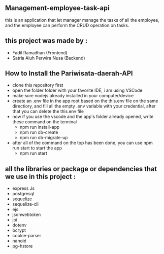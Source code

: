 ## Management-employee-task-api
this is an application that let manager manage the tasks of all the employee, and the employee can perform the CRUD operation on tasks.

## this project was made by :
- Fadil Ramadhan (Frontend)
- Satria Aluh Perwira Nusa (Backend)

## How to Install the Pariwisata-daerah-API
- clone this repository first
- open the folder folder with your favorite IDE, i am using VSCode
- make sure nodejs already installed in your computer/device
- create an .env file in the app root based on the this.env file on the same directiory, and fill all the empty .env variable with your credential, after that you can delete the this.env file
- now if you use the vscode and the app's folder already opened, write these command on the terminal
  * npm run install-app
  * npm run db-create
  * npm run db-migrate-up
- after all of the command on the top has been done, you can use npm run start to start the app
  * npm run start

## all the libraries or package or dependencies that we use in this project :
- express Js
- postgresql
- sequelize
- sequelize-cli
- ejs
- jsonwebtoken
- joi
- dotenv
- bcrypt
- cookie-parser
- nanoid
- pg-hstore